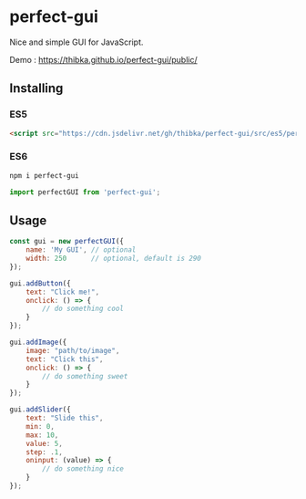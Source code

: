 # perfect-gui
Nice and simple GUI for JavaScript.

Demo : https://thibka.github.io/perfect-gui/public/

## Installing

### ES5
```html
<script src="https://cdn.jsdelivr.net/gh/thibka/perfect-gui/src/es5/perfect-gui-es5.min.js"></script>
```

### ES6
```bash
npm i perfect-gui
```

```javascript
import perfectGUI from 'perfect-gui';
```

## Usage

```javascript
const gui = new perfectGUI({
    name: 'My GUI', // optional
    width: 250      // optional, default is 290
});
```

```javascript
gui.addButton({
    text: "Click me!",
    onclick: () => {
        // do something cool
    }
});

gui.addImage({
    image: "path/to/image",
    text: "Click this",
    onclick: () => {                                
        // do something sweet
    }
});

gui.addSlider({
    text: "Slide this",
    min: 0,
    max: 10,
    value: 5,
    step: .1,
    oninput: (value) => {
        // do something nice
    }
});

```